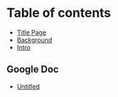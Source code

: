 # Table of contents

* [Title Page](README.md)
* [Background](2.background.md)
* [Intro](1.introduction.md)

## Google Doc

* [Untitled](google-doc/untitled.md)

